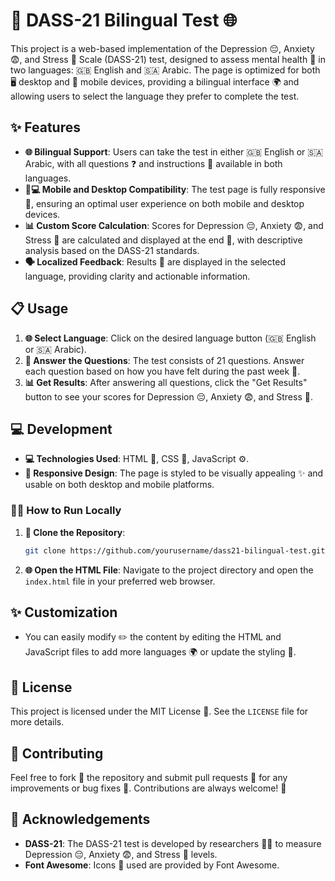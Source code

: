 # 📝 DASS-21 Bilingual Test 🌐

This project is a web-based implementation of the Depression 😔, Anxiety 😨, and Stress 😬 Scale (DASS-21) test, designed to assess mental health 🧠 in two languages: 🇬🇧 English and 🇸🇦 Arabic. The page is optimized for both 🖥️ desktop and 📱 mobile devices, providing a bilingual interface 🌍 and allowing users to select the language they prefer to complete the test.

## ✨ Features

- **🌐 Bilingual Support**: Users can take the test in either 🇬🇧 English or 🇸🇦 Arabic, with all questions ❓ and instructions 📝 available in both languages.
- **📱💻 Mobile and Desktop Compatibility**: The test page is fully responsive 📏, ensuring an optimal user experience on both mobile and desktop devices.
- **📊 Custom Score Calculation**: Scores for Depression 😔, Anxiety 😨, and Stress 😬 are calculated and displayed at the end 🏁, with descriptive analysis based on the DASS-21 standards.
- **🗣️ Localized Feedback**: Results 📝 are displayed in the selected language, providing clarity and actionable information.

## 📋 Usage

1. **🌐 Select Language**: Click on the desired language button (🇬🇧 English or 🇸🇦 Arabic).
2. **📝 Answer the Questions**: The test consists of 21 questions. Answer each question based on how you have felt during the past week 📅.
3. **📊 Get Results**: After answering all questions, click the "Get Results" button to see your scores for Depression 😔, Anxiety 😨, and Stress 😬.

## 💻 Development

- **💻 Technologies Used**: HTML 📝, CSS 🎨, JavaScript ⚙️.
- **📱 Responsive Design**: The page is styled to be visually appealing ✨ and usable on both desktop and mobile platforms.

### 🏃‍♂️ How to Run Locally

1. **📂 Clone the Repository**:
   ```sh
   git clone https://github.com/yourusername/dass21-bilingual-test.git
   ```
2. **🌐 Open the HTML File**: Navigate to the project directory and open the `index.html` file in your preferred web browser.

## ✨ Customization

- You can easily modify ✏️ the content by editing the HTML and JavaScript files to add more languages 🌍 or update the styling 🎨.

## 📜 License

This project is licensed under the MIT License 📄. See the `LICENSE` file for more details.

## 🤝 Contributing

Feel free to fork 🍴 the repository and submit pull requests 🔄 for any improvements or bug fixes 🐛. Contributions are always welcome! 🎉

## 🙏 Acknowledgements

- **DASS-21**: The DASS-21 test is developed by researchers 🧑‍🔬 to measure Depression 😔, Anxiety 😨, and Stress 😬 levels.
- **Font Awesome**: Icons 🎨 used are provided by Font Awesome.
